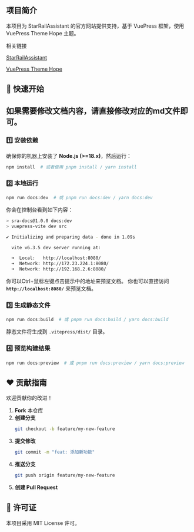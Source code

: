 ## 项目简介
本项目为 StarRailAssistant 的官方网站提供支持，基于 VuePress 框架，使用 VuePress Theme Hope 主题。

相关链接

[StarRailAssistant](https://starrailassistant.top)

[VuePress Theme Hope](https://theme-hope.vuejs.press/zh/)


## 🚀 快速开始

## 如果需要修改文档内容，请直接修改对应的md文件即可。

### 1️⃣ 安装依赖
确保你的机器上安装了 **Node.js (>=18.x)**，然后运行：
```sh
npm install  # 或者使用 pnpm install / yarn install
```

### 2️⃣ 本地运行
```sh
npm run docs:dev  # 或 pnpm run docs:dev / yarn docs:dev
```
你会在控制台看到如下内容：
```bash
> sra-docs@1.0.0 docs:dev
> vuepress-vite dev src

✔ Initializing and preparing data - done in 1.09s

  vite v6.3.5 dev server running at:

  ➜  Local:   http://localhost:8080/
  ➜  Network: http://172.23.224.1:8080/
  ➜  Network: http://192.168.2.6:8080/
```
你可以Ctrl+鼠标左键点击提示中的地址来预览文档。
你也可以直接访问 **`http://localhost:8080/`** 来预览文档。

### 3️⃣ 生成静态文件
```sh
npm run docs:build  # 或 pnpm run docs:build / yarn docs:build
```
静态文件将生成到 `.vitepress/dist/` 目录。

### 4️⃣ 预览构建结果
```sh
npm run docs:preview  # 或 pnpm run docs:preview / yarn docs:preview
```


## ❤️ 贡献指南

欢迎贡献你的改进！
1. **Fork** 本仓库
2. **创建分支**
   ```sh
   git checkout -b feature/my-new-feature
   ```
3. **提交修改**
   ```sh
   git commit -m "feat: 添加新功能"
   ```
4. **推送分支**
   ```sh
   git push origin feature/my-new-feature
   ```
5. **创建 Pull Request**


## 📜 许可证
本项目采用 MIT License 许可。